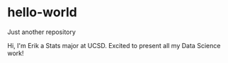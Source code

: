 # hello-world
Just another repository

Hi, I'm Erik a Stats major at UCSD. Excited to present all my Data Science work!
